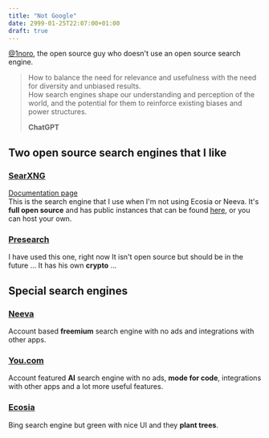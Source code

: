 ```yaml
---
title: "Not Google"
date: 2999-01-25T22:07:00+01:00
draft: true
---
```


[@1noro](https://github.com/1noro), the open source guy who doesn't use an open source search engine.

>How to balance the need for relevance and usefulness with the need for diversity and unbiased results.<br>How search engines shape our understanding and perception of the world, and the potential for them to reinforce existing biases and power structures.
>
>**ChatGPT**

## Two open source search engines that I like

### [SearXNG](https://search.ononoki.org/)

[Documentation page](https://docs.searxng.org/)<br>
This is the search engine that I use when I'm not using Ecosia or Neeva. It's **full open source** and has public instances that can be found [here](https://searx.space/), or you can host your own.

### [Presearch](https://presearch.com/)

I have used this one, right now It isn't open source but should be in the future … It has his own **crypto** …
<br>

## Special search engines

### [Neeva](https://neeva.com/)

Account based **freemium** search engine with no ads and integrations with other apps.

### [You.com](https://you.com/)

Account featured **AI** search engine with no ads, **mode for code**, integrations with other apps and a lot more useful features.

### [Ecosia](https://www.ecosia.org/)

Bing search engine but green with nice UI and they **plant trees**.
